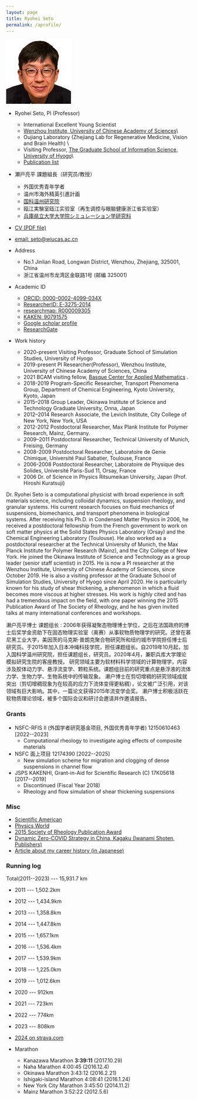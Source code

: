 ```yaml
---
layout: page
title: Ryohei Seto
permalink: /aprofile/
---
```


![Ryohei Seto](/assets/img/Seto2.png)

- Ryohei Seto, PI (Professor) 
  - International Excellent Young Scientist  
  - [Wenzhou Institute, University of Chinese Academy of Sciences](http://english.wiucas.ac.cn)\\
  - Oujiang Laboratory (Zhejiang Lab for Regenerative Medicine, Vision and Brain Health) \\
  - Visiting Professor, [The Graduate School of Information Science, University of Hyogo](http://www.simulation-studies.org)\\
  - [Publication list](4publications.md)


- 瀬戸亮平 課題組長（研究员/教授）
  - 外国优秀青年学者 
  - 温州市海外精英引進計画 
  - [国科温州研究院](http://www.wiucas.ac.cn)
  - 瓯江実験室瓯江实验室（再生调控与眼脑健康浙江省实验室）
  -  [兵庫県立大学大学院シミュレーション学研究科](http://www.simulation-studies.org)

- [CV (PDF file)](https://ryseto.github.io/assets/pdf/CV_Seto.pdf)

- [email: seto@wiucas.ac.cn](mailto:seto@wiucas.ac.cn)

- Address 
  - No.1 Jinlian Road, Longwan District, Wenzhou, Zhejiang, 325001, China
  - 浙江省温州市龙湾区金联路1号 (邮编 325001)

- Academic ID
  - [ORCID: 0000-0002-4099-034X](http://orcid.org/0000-0002-4099-034X)
  - [ResearcherID: E-3275-2014](http://www.researcherid.com/rid/E-3275-2014)
  - [researchmap: R000009305](https://researchmap.jp/ryseto)
  - [KAKEN: 90791575](https://nrid.nii.ac.jp/nrid/1000090791575/)
  - [Google scholar profile](https://scholar.google.co.jp/citations?hl=ja&user=0V-BankAAAAJ)
  - [ResearchGate](https://www.researchgate.net/profile/Ryohei_Seto)

- Work history
  - 2020-present Visiting Professor, Graduate School of Simulation Studies, University of Hyogo
  - 2019-present PI Researcher(Professor), Wenzhou Institute, University of Chinese Academy of Sciences, China
  - 2021 BCAM visiting fellow, [Basque Center for Applied Mathematics](http://www.bcamath.org/en/research/lines/CFDMS) .
  - 2018-2019 Program-Specific Researcher, Transport Phenomena Group, Department of Chemical Engineering, Kyoto University, Kyoto, Japan
  - 2015–2018 Group Leader, Okinawa Institute of Science and Technology Graduate University,
Onna, Japan
  - 2012–2014 Research Associate, the Levich Institute, City College of New York, New York, USA
  - 2012-2012 Postdoctoral Researcher, Max Plank Institute for Polymer Research, Mainz, Germany.  
  - 2009–2011 Postdoctoral Researcher, Technical University of Munich, Freising, Germany
  - 2008-2009 Postdoctoral Researcher, Laboratoire de Genie Chimique, Université Paul Sabatier, Toulouse, France
  - 2006-2008 Postdoctoral Researcher, Laboratoire de Physique des Solides, Université Paris-Sud 11,
Orsay, France
  - 2006      Dr. of Science in Physics  Ritsumeikan University, Japan (Prof. Hiroshi Kuratsuji)



Dr. Ryohei Seto is a computational physicist with broad experience in soft materials science, including colloidal dynamics, suspension rheology, and granular systems. His current research focuses on fluid mechanics of suspensions, biomechanics, and transport phenomena in biological systems. After receiving his Ph.D. in Condensed Matter Physics in 2006, he received a postdoctoral fellowship from the French government to work on soft matter physics at the Solid States Physics Laboratory (Orsay) and the Chemical Engineering Laboratory (Toulouse). He also worked as a postdoctoral researcher at the Technical University of Munich, the Max Planck Institute for Polymer Research (Mainz), and the City College of New York. He joined the Okinawa Institute of Science and Technology as a group leader (senior staff scientist) in 2015. He is now a PI researcher at the Wenzhou Institute, University of Chinese Academy of Sciences, since October 2019. He is also a visiting professor at the Graduate School of Simulation Studies, University of Hyogo since April 2020. He is particularly known for his study of shear thickening, a phenomenon in which a fluid becomes more viscous at higher stresses. His work is highly cited and has had a tremendous impact on the field, with one paper winning the 2015 Publication Award of The Society of Rheology, and he has given invited talks at many international conferences and workshops.

濑户亮平博士 课题组长 : 
2006年获得凝聚态物理博士学位，之后在法国政府的博士后奖学金资助下在固态物理实验室（奥赛）从事软物质物理学的研究。还曾在慕尼黑工业大学，美因茨的马克斯·普朗克聚合物研究所和纽约城市学院担任博士后研究员。于2015年加入日本冲绳科技学院，担任课题组长。自2019年10月起，加入国科学温州研究院，担任课题组长，研究员。2020年4月，兼职兵库大学理论模拟研究生院的客座教授。
研究领域主要为软材料科学领域的计算物理学，内容涉及胶体动力学、悬浮流变学、颗粒系统。课题组目前的研究重点是悬浮液的流体力学、生物力学、生物系统中的传输现象。
濑户博士在剪切增稠的研究领域成就突出（剪切增稠现象为在较高的应力下流体变得更粘稠），论文被广泛引用，对该领域有巨大影响。其中，一篇论文获得2015年流变学会奖。
濑户博士积极活跃在软物质理论领域，被多个国际会议和研讨会邀请并作邀请报告。




### Grants

- NSFC-RFIS II (外国学者研究基金项目, 外国优秀青年学者) 12150610463 [2022--2023]
  - Computational rheology to investigate aging effects of composite materials
- NSFC 面上项目 12174390 [2022--2025] 
  - New simulation scheme for migration and clogging of dense suspensions in channel flow
- JSPS KAKENHI, Grant-in-Aid for Scientific Research (C) 17K05618 [2017--2019]
  - Discontinued (Fiscal Year 2018)
  - Rheology and flow simulation of shear thickening suspensions

### Misc
- [Scientific American](https://www.scientificamerican.com/article/friction-makes-cornstarch-and-water-into-bizarre-oobleck/)
- [Physics World](http://physicsworld.com/cws/article/news/2013/nov/25/model-explains-why-liquid-suspensions-suddenly-turn-solid)
- [2015 Society of Rheology Publication Award](http://www-levich.engr.ccny.cuny.edu/sor2015.htm)
- [Dynamic Zero-COVID Strategy in China, Kagaku (Iwanami Shoten, Publishers)](/assets/pdf/Kagaku_202201_Seto_etal.pdf)
- [Article about my career history (in Japanese)](https://www.jstage.jst.go.jp/article/mssj/24/1/24_77/_article/-char/ja/)


### Running log

Total(2011--2023) --- 15,931.7 km 
- 2011 --- 1,502.2km 
- 2012 --- 1,434.9km 
- 2013 --- 1,358.8km 
- 2014 --- 1,447.8km 
- 2015 --- 1,657.1km 
- 2016 --- 1,536.4km 
- 2017 --- 1,539.9km 
- 2018 --- 1,225.0km 
- 2019 --- 1,012.6km 
- 2020 --- 912km      
- 2021 --- 723km      
- 2022 --- 774km      
- 2023 --- 808km      

- [2024 on strava.com](https://www.strava.com/athletes/33629431)

- Marathon
  - Kanazawa Marathon			**3:39:11**	(2017.10.29)
  - Naha Marathon				4:00:45		(2016.12.4)
  - Okinawa Marathon			3:43:12		(2016.2.21)
  - Ishigaki-island Marathon		4:08:41		(2016.1.24)
  - New York City Marathon		3:45:50		(2014.11.2)
  - Mainz Marathon			3:52:22		(2012.5.6)
